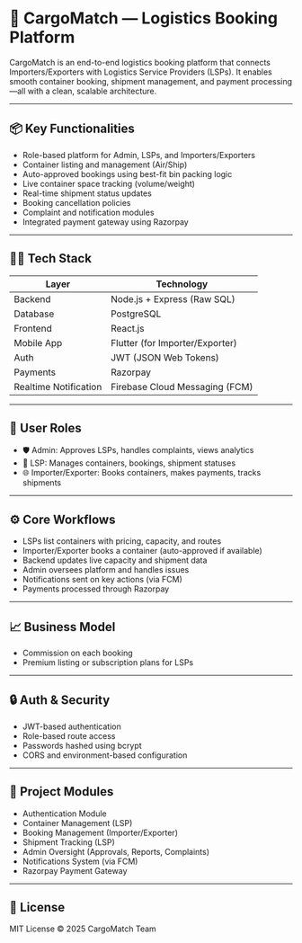 # 🚚 CargoMatch — Logistics Booking Platform

CargoMatch is an end-to-end logistics booking platform that connects Importers/Exporters with Logistics Service Providers (LSPs). It enables smooth container booking, shipment management, and payment processing—all with a clean, scalable architecture.

---

## 📦 Key Functionalities

- Role-based platform for Admin, LSPs, and Importers/Exporters
- Container listing and management (Air/Ship)
- Auto-approved bookings using best-fit bin packing logic
- Live container space tracking (volume/weight)
- Real-time shipment status updates
- Booking cancellation policies
- Complaint and notification modules
- Integrated payment gateway using Razorpay

---

## 🧑‍💻 Tech Stack

| Layer         | Technology                    |
|---------------|-------------------------------|
| Backend       | Node.js + Express (Raw SQL)   |
| Database      | PostgreSQL                    |
| Frontend      | React.js                      |
| Mobile App    | Flutter (for Importer/Exporter)|
| Auth          | JWT (JSON Web Tokens)         |
| Payments      | Razorpay                      |
| Realtime Notification | Firebase Cloud Messaging (FCM) |

---

## 👥 User Roles

- 🛡️ Admin: Approves LSPs, handles complaints, views analytics
- 🚛 LSP: Manages containers, bookings, shipment statuses
- 🌐 Importer/Exporter: Books containers, makes payments, tracks shipments

---

## ⚙️ Core Workflows

- LSPs list containers with pricing, capacity, and routes
- Importer/Exporter books a container (auto-approved if available)
- Backend updates live capacity and shipment data
- Admin oversees platform and handles issues
- Notifications sent on key actions (via FCM)
- Payments processed through Razorpay

---

## 📈 Business Model

- Commission on each booking
- Premium listing or subscription plans for LSPs

---

## 🔒 Auth & Security

- JWT-based authentication
- Role-based route access
- Passwords hashed using bcrypt
- CORS and environment-based configuration

---

## 🏁 Project Modules

- Authentication Module
- Container Management (LSP)
- Booking Management (Importer/Exporter)
- Shipment Tracking (LSP)
- Admin Oversight (Approvals, Reports, Complaints)
- Notifications System (via FCM)
- Razorpay Payment Gateway

---

## 📄 License

MIT License © 2025 CargoMatch Team
